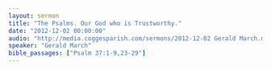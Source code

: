 ```yaml
---
layout: sermon
title: "The Psalms. Our God who is Trustworthy."
date: "2012-12-02 00:00:00"
audio: "http://media.coggesparish.com/sermons/2012-12-02 Gerald March.mp3"
speaker: "Gerald March"
bible_passages: ["Psalm 37:1-9,23-29"]
---
```

